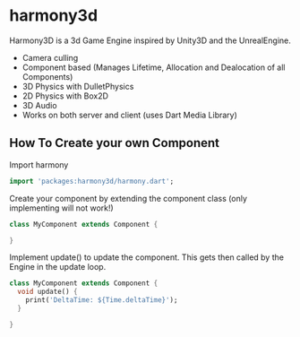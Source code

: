 harmony3d
=========

Harmony3D is a 3d Game Engine inspired by Unity3D and the UnrealEngine.
* Camera culling
* Component based (Manages Lifetime, Allocation and Dealocation of all Components)
* 3D Physics with DulletPhysics
* 2D Physics with Box2D
* 3D Audio
* Works on both server and client (uses Dart Media Library)



## How To Create your own Component

Import harmony
```Dart
import 'packages:harmony3d/harmony.dart';
```

Create your component by extending the component class (only implementing will not work!)
```Dart
class MyComponent extends Component {

}
```

Implement update() to update the component. This gets then called by the Engine in the update loop.
```Dart
class MyComponent extends Component {
  void update() {
    print('DeltaTime: ${Time.deltaTime}');
  }

}
```
